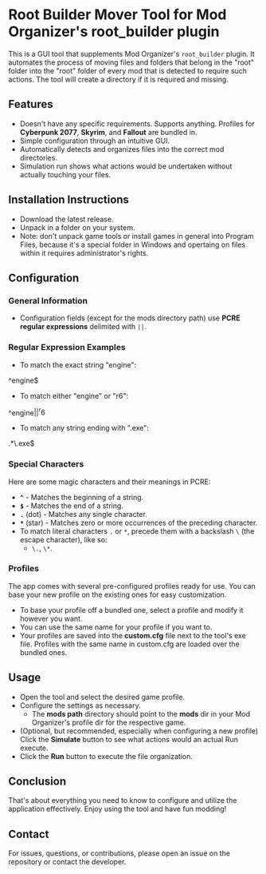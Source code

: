 # Root Builder Mover Tool for Mod Organizer's root_builder plugin

This is a GUI tool that supplements Mod Organizer's `root_builder` plugin. It automates the process of moving files and folders that belong in the "root" folder into the "root" folder of every mod that is detected to require such actions. The tool will create a directory if it is required and missing.

## Features

- Doesn't have any specific requirements. Supports anything. Profiles for **Cyberpunk 2077**, **Skyrim**, and **Fallout** are bundled in.
- Simple configuration through an intuitive GUI.
- Automatically detects and organizes files into the correct mod directories.
- Simulation run shows what actions would be undertaken without actually touching your files.

## Installation Instructions

- Download the latest release.
- Unpack in a folder on your system.
- Note: don't unpack game tools or install games in general into Program Files, because it's a special folder in Windows and opertaing on files within it requires administrator's rights.

## Configuration

### General Information

- Configuration fields (except for the mods directory path) use **PCRE regular expressions** delimited with `||`.

### Regular Expression Examples

- To match the exact string "engine": 

^engine$

- To match either "engine" or "r6": 

^engine$||^r6$

- To match any string ending with ".exe": 

.*\\.exe$


### Special Characters

Here are some magic characters and their meanings in PCRE:

- **`^`** - Matches the beginning of a string.
- **`$`** - Matches the end of a string.
- **`.`** (dot) - Matches any single character.
- **`*`** (star) - Matches zero or more occurrences of the preceding character.
- To match literal characters `.` or `*`, precede them with a backslash `\` (the escape character), like so:
  - `\.`, `\*`.

### Profiles

The app comes with several pre-configured profiles ready for use. You can base your new profile on the existing ones for easy customization.
- To base your profile off a bundled one, select a profile and modify it however you want.
- You can use the same name for your profile if you want to.
- Your profiles are saved into the **custom.cfg** file next to the tool's exe file. Profiles with the same name in custom.cfg are loaded over the bundled ones.

## Usage

- Open the tool and select the desired game profile.
- Configure the settings as necessary.
  - The **mods path** directory should point to the **mods** dir in your Mod Organizer's profile dir for the respective game.
- (Optional, but recommended, especially when configuring a new profile) Click the **Simulate** button to see what actions would an actual Run execute.
- Click the **Run** button to execute the file organization.

## Conclusion

That's about everything you need to know to configure and utilize the application effectively. Enjoy using the tool and have fun modding!

## Contact

For issues, questions, or contributions, please open an issue on the repository or contact the developer.
